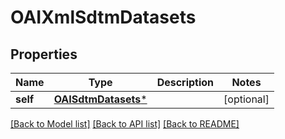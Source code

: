 # OAIXmlSdtmDatasets

## Properties
Name | Type | Description | Notes
------------ | ------------- | ------------- | -------------
**self** | [**OAISdtmDatasets***](OAISdtmDatasets.md) |  | [optional] 

[[Back to Model list]](../README.md#documentation-for-models) [[Back to API list]](../README.md#documentation-for-api-endpoints) [[Back to README]](../README.md)


